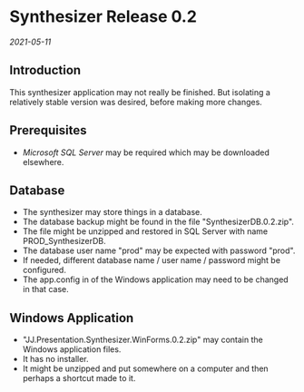 Synthesizer Release 0.2
=======================

*2021-05-11*


Introduction
------------

This synthesizer application may not really be finished. But isolating a relatively stable version was desired, before making more changes.


Prerequisites
-------------

- *Microsoft SQL Server* may be required which may be downloaded elsewhere.


Database
--------

- The synthesizer may store things in a database.
- The database backup might be found in the file "SynthesizerDB.0.2.zip".
- The file might be unzipped and restored in SQL Server with name PROD_SynthesizerDB.
- The database user name "prod" may be expected with password "prod".
- If needed, different database name / user name / password might be configured.
- The app.config in of the Windows application may need to be changed in that case.


Windows Application
-------------------

- "JJ.Presentation.Synthesizer.WinForms.0.2.zip" may contain the Windows application files.
- It has no installer.
- It might be unzipped and put somewhere on a computer and then perhaps a shortcut made to it.